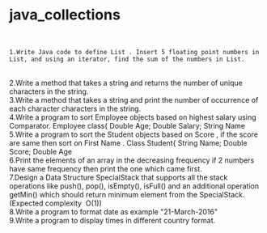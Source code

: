 # java_collections
<br />

    1.Write Java code to define List . Insert 5 floating point numbers in List, and using an iterator, find the sum of the numbers in List.
 
<br />
2.Write a method that takes a string and returns the number of unique characters in the string. 
<br />
    3.Write a method that takes a string and print the number of occurrence of each character characters in the string.
    
<br />
    4.Write a program to sort Employee objects based on highest salary using Comparator. Employee class{ Double Age; Double Salary; String Name
    
<br />
    5.Write a program to sort the Student objects based on Score , if the score are same then sort on First Name . Class Student{ String Name; Double Score; Double Age
    
<br />
    6.Print the elements of an array in the decreasing frequency if 2 numbers have same frequency then print the one which came first.
    
<br />
    7.Design a Data Structure SpecialStack that supports all the stack operations like push(), pop(), isEmpty(), isFull() and an additional operation getMin() which should return minimum element from the SpecialStack. (Expected complexity ­ O(1))
    
<br />
    8.Write a program to format date as example "21-March-2016"
    
    
<br />
    9.Write a program to display times in different country format.
